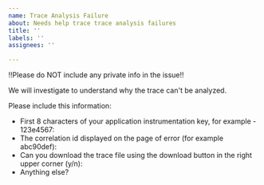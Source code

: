 ```yaml
---
name: Trace Analysis Failure
about: Needs help trace trace analysis failures
title: ''
labels: ''
assignees: ''

---
```


!!Please do NOT include any private info in the issue!!

We will investigate to understand why the trace can't be analyzed.

Please include this information:
* First 8 characters of your application instrumentation key, for example - 123e4567:
* The correlation id displayed on the page of error (for example abc90def):
* Can you download the trace file using the download button in the right upper corner (y/n):
* Anything else?
